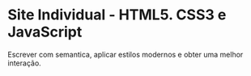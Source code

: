 # Site Individual - HTML5. CSS3 e JavaScript
Escrever com semantica, aplicar estilos modernos e obter uma melhor interação. 
